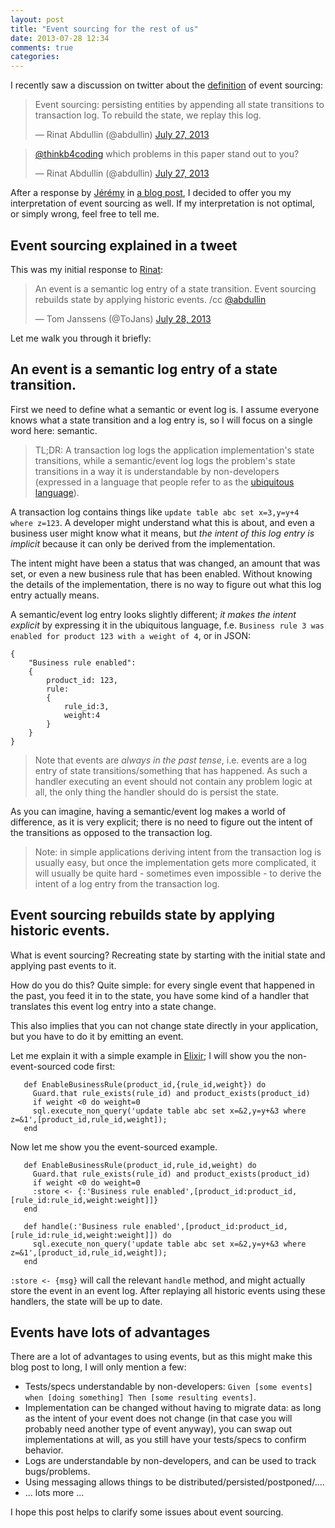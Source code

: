 ```yaml
---
layout: post
title: "Event sourcing for the rest of us"
date: 2013-07-28 12:34
comments: true
categories: 
---
```


I recently saw a discussion on twitter about the [definition](http://martinfowler.com/eaaDev/EventSourcing.html)
 of event sourcing:

<blockquote class="twitter-tweet"><p>Event sourcing: persisting entities by appending all state transitions to transaction log. To rebuild the state, we replay this log.</p>&mdash; Rinat Abdullin (@abdullin) <a href="https://twitter.com/abdullin/statuses/361079569933012992">July 27, 2013</a></blockquote>
<script async src="//platform.twitter.com/widgets.js" charset="utf-8"></script>

<blockquote class="twitter-tweet"><p><a href="https://twitter.com/thinkb4coding">@thinkb4coding</a> which problems in this paper stand out to you?</p>&mdash; Rinat Abdullin (@abdullin) <a href="https://twitter.com/abdullin/statuses/361108972478005250">July 27, 2013</a></blockquote>
<script async src="//platform.twitter.com/widgets.js" charset="utf-8"></script>

After a response by [Jérémy](http://twitter.com/thinkb4coding) in 
[a blog post](http://thinkbeforecoding.com/post/2013/07/28/Event-Sourcing-vs-Command-Sourcing), 
I decided to offer you my interpretation of event sourcing as well. If my interpretation is not optimal, 
or simply wrong, feel free to tell me.

## Event sourcing explained in a tweet

This was my initial response to [Rinat](http://twitter.com/abdullin):

<blockquote class="twitter-tweet"><p>An event is a semantic log entry of a state transition.&#10;Event sourcing rebuilds state by applying historic events. &#10;/cc <a href="https://twitter.com/abdullin">@abdullin</a></p>&mdash; Tom Janssens (@ToJans) <a href="https://twitter.com/ToJans/statuses/361429914580291586">July 28, 2013</a></blockquote>
<script async src="//platform.twitter.com/widgets.js" charset="utf-8"></script>

Let me walk you through it briefly:

## An event is a semantic log entry of a state transition.

First we need to define what a semantic or event log is.
I assume everyone knows what a state transition and a log entry is, so I will focus on a single 
word here: semantic.

> TL;DR: A transaction log logs the application implementation's state transitions, while a semantic/event log logs the problem's state transitions in a way it is understandable by non-developers (expressed in a language that people refer to as the [ubiquitous language](http://martinfowler.com/bliki/UbiquitousLanguage.html)).

A transaction log contains things like `update table abc set x=3,y=y+4 where z=123`. A developer might understand what this is about, and even a business user might know what it means, but _the intent of this log entry is implicit_ because it can only be derived from the implementation.

The intent might have been a status that was changed, an amount that was set, or even a new business rule  that has been enabled. Without knowing the details of the implementation, there is no way to figure out what this log entry actually means.

A semantic/event log entry looks slightly different; _it makes the intent explicit_ by expressing it in the ubiquitous language, f.e. `Business rule 3 was enabled for product 123 with a weight of 4`, or in JSON:
<!-- more -->
```
{
    "Business rule enabled":
    {
        product_id: 123,
        rule: 
        {   
            rule_id:3,
            weight:4
        }
    }
}
```

> Note that events are _always in the past tense_, i.e. events are a log entry of state transitions/something that has happened. As such a handler executing an event should not contain any problem logic at all, the only thing the handler should do is persist the state.

As you can imagine, having a semantic/event log makes a world of difference, as it is very explicit; there is no need to figure out the intent of the transitions as opposed to the transaction log.

>Note: in simple applications deriving intent from the transaction log is usually easy, but once the implementation gets more complicated, it will usually be quite hard - sometimes even impossible - to derive the intent of a log entry from the transaction log.

## Event sourcing rebuilds state by applying historic events.

What is event sourcing? Recreating state by starting with the initial state and applying past events to it.

How do you do this? Quite simple: for every single event that happened in the past, you feed it in to the state, you have some kind of a handler that translates this event log entry into a state change.

This also implies that you can not change state directly in your application, but you have to do it by emitting an event.

Let me explain it with a simple example in [Elixir](http://elixir-lang.org); I will show you the non-event-sourced code first:

```
   def EnableBusinessRule(product_id,{rule_id,weight}) do
     Guard.that rule_exists(rule_id) and product_exists(product_id) 
     if weight <0 do weight=0
     sql.execute_non_query('update table abc set x=&2,y=y+&3 where z=&1',[product_id,rule_id,weight]);
   end
```

Now let me show you the event-sourced example.

```
   def EnableBusinessRule(product_id,rule_id,weight) do
     Guard.that rule_exists(rule_id) and product_exists(product_id) 
     if weight <0 do weight=0
     :store <- {:'Business rule enabled',[product_id:product_id,[rule_id:rule_id,weight:weight]]}
   end
   
   def handle(:'Business rule enabled',[product_id:product_id,[rule_id:rule_id,weight:weight]]) do
     sql.execute_non_query('update table abc set x=&2,y=y+&3 where z=&1',[product_id,rule_id,weight]);
   end
```

`:store <- {msg}` will call the relevant `handle` method, and might actually store the event in an event log. After replaying all historic events using these handlers, the state will be up to date.

## Events have lots of advantages

There are a lot of advantages to using events, but as this might make this blog post to long, I will only mention a few:

- Tests/specs understandable by non-developers: `Given [some events] when [doing something] Then [some resulting events]`.
- Implementation can be changed without having to migrate data: as long as the intent of your event does not change (in that case you will probably need another type of event anyway), you can swap out implementations at will, as you still have your tests/specs to confirm behavior.
- Logs are understandable by non-developers, and can be used to track bugs/problems.
- Using messaging allows things to be distributed/persisted/postponed/....
- ... lots more ...

I hope this post helps to clarify some issues about event sourcing.